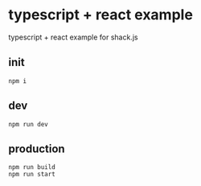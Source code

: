 # typescript + react example

typescript + react example for shack.js

## init

```
npm i
```

## dev

```
npm run dev
```


## production

```
npm run build
npm run start
```
